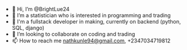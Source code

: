 - 👋 Hi, I’m @BrightLue24
- 👀 I’m a statistician who is interested in programming and trading
- 🌱 I'm a fullstack developer in making, currently on backend (python, SQL, django)
- 💞️ I’m looking to collaborate on coding and trading
- 📫 How to reach me nathkunle94@gmail.com, +2347034719812

<!---
BrightLue24/BrightLue24 is a ✨ special ✨ repository because its `README.md` (this file) appears on your GitHub profile.
You can click the Preview link to take a look at your changes.
--->
